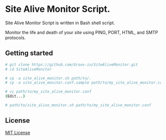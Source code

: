 # Site Alive Monitor Script.

Site Alive Monitor Script is written in Bash shell script.

Monitor the life and death of your site using PING, PORT, HTML, and SMTP protocols.

## Getting started

```bash
# git clone https://github.com/Groov-in/SiteAliveMonitor.git
# cd SiteAliveMonitor

# cp -a site_alive_monitor.sh path/to/.
# cp -a site_alive_monitor.conf.sample path/to/my_site_alive_monitor.conf

# vi path/to/my_site_alive_monitor.conf
(Edit...)

# path/to/site_alive_monitor.sh path/to/my_site_alive_monitor.conf
```

## License
[MIT License](https://github.com/Groov-in/SiteAliveMonitor/blob/main/LICENSE)
